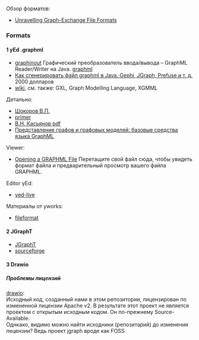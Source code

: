 Обзор форматов:
- [Unravelling Graph-Exchange File Formats](https://arxiv.org/pdf/1503.02781)



### Formats
#### 1 yEd .graphml    
- [graphinout](https://github.com/Calpano/graphinout) Графический преобразователь ввода/вывода – GraphML Reader/Writer на Java. [graphml](https://github.com/Calpano/graphinout/blob/main/src/main/doc/graphml.adoc)
- [Как сгенерировать файл graphml в Java. Gephi, JGraph, Prefuse и т. д.](https://stackoverflow.com/questions/23349428/how-to-generate-a-graphml-file-in-java-gephi-jgraph-prefuse-etc) 2000 долларов
- [wiki](https://ru.wikipedia.org/wiki/GraphML), см. также: GXL, Graph Modelling Language, XGMML  

Детально:
- [Шокоров В.П.](https://citforum.ru/internet/xml/graphml/)
- [primer](https://citforum.ru/internet/xml/graphml/primer.shtml)
- [В.Н. Касьянов pdf](https://www.iis.nsk.su/files/item/sbor_kas_21_kasyanov_part1.pdf)
- [Представление графов и графовых моделей: базовые средства языка GraphML](https://cyberleninka.ru/article/n/predstavlenie-grafov-i-grafovyh-modeley-bazovye-sredstva-yazyka-graphml)

Viewer:
- [Opening a GRAPHML File](https://filext.com/file-extension/GRAPHML) Перетащите свой файл сюда, чтобы увидеть формат файла и предварительный просмотр вашего файла GRAPHML.

Editor yEd:
- [yed-live](https://www.yworks.com/yed-live/)

Материалы от yworks:  
- [fileformat](https://yed.yworks.com/support/manual/fileformat.html)

#### 2 JGraphT  
- [JGraphT](https://coe.psu.ac.th/ad/party3/jgrapht/index.html)
- [sourceforge](https://sourceforge.net/projects/jgrapht/postdownload)

#### 3 Drawio  
##### Проблемы лицензий  
[drawio](https://www.reddit.com/r/opensource/comments/1g6jqhl/alternatives_for_drawio/?rdt=63088):  
Исходный код, созданный нами в этом репозитории, лицензирован по измененной лицензии Apache v2. В результате этот проект не является проектом с открытым исходным кодом. Он по-прежнему Source-Available.  
Однкако, видимо можно найти исходники (репозитарий) до изменения лецензии? Ведь проект jgraph вроде как FOSS.  
